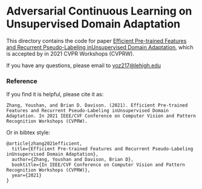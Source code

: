 
# Adversarial Continuous Learning on Unsupervised Domain Adaptation
<!--  <hr width=”200″ align=”left”>  -->
This directory contains the code for paper [Efficient Pre-trained Features and Recurrent Pseudo-Labeling inUnsupervised Domain Adaptation](https://www.researchgate.net/publication/351118254_Efficient_Pre-trained_Features_and_Recurrent_Pseudo-Labeling_in_Unsupervised_Domain_Adaptation), which is accepted by in 2021 CVPR Workshops (CVPRW).


If you have any questions, please email to yoz217@lehigh.edu
### Reference

If you find it is helpful, please cite it as:

`
Zhang, Youshan, and Brian D. Davison. (2021). Efficient Pre-trained Features and Recurrent Pseudo-Labeling inUnsupervised Domain Adaptation. In 2021 IEEE/CVF Conference on Computer Vision and Pattern Recognition Workshops (CVPRW).
`


Or in bibtex style:

```
@article{zhang2021efficient,
  title={Efficient Pre-trained Features and Recurrent Pseudo-Labeling inUnsupervised Domain Adaptation},
  author={Zhang, Youshan and Davison, Brian D},
  booktitle={In IEEE/CVF Conference on Computer Vision and Pattern Recognition Workshops (CVPRW)},
  year={2021}
}

```
